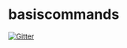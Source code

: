 # basiscommands

[![Gitter](https://badges.gitter.im/to2mbn/basiscommands.svg)](https://gitter.im/to2mbn/basiscommands?utm_source=badge&utm_medium=badge&utm_campaign=pr-badge&utm_content=badge)